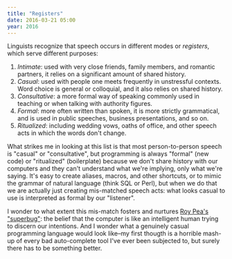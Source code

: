 ```yaml
---
title: "Registers"
date: 2016-03-21 05:00
year: 2016
---
```

<p>
  Linguists recognize that speech occurs in different modes or <em>registers</em>,
  which serve different purposes:
</p>
<ol>
  <li>
    <em>Intimate</em>: used with very close friends, family members, and romantic partners,
    it relies on a significant amount of shared history.
  </li>
  <li>
    <em>Casual</em>: used with people one meets frequently in unstressful contexts.
    Word choice is general or colloquial,
    and it also relies on shared history.
  </li>
  <li>
    <em>Consultative</em>: a more formal way of speaking commonly used in teaching
    or when talking with authority figures.
  </li>
  <li>
    <em>Formal</em>: more often written than spoken,
    it is more strictly grammatical,
    and is used in public speeches, business presentations, and so on.
  </li>
  <li>
    <em>Ritualized</em>:
    including wedding vows,
    oaths of office,
    and other speech acts in which the words don't change.
  </li>
</ol>
<p>
  What strikes me in looking at this list is that most person-to-person speech is "casual" or "consultative",
  but programming is always "formal" (new code) or "ritualized" (boilerplate)
  because we don't share history with our computers
  and they can't understand what we're implying,
  only what we're saying.
  It's easy to create aliases, macros, and other shortcuts,
  or to mimic the grammar of natural language (think SQL or Perl),
  but when we do that we are actually just creating mis-matched speech acts:
  what looks casual to use is interpreted as formal by our "listener".
</p>
<p>
  I wonder to what extent this mis-match fosters and nurtures
  <a href="http://web.stanford.edu/~roypea/RoyPDF%20folder/A28_Pea_86.pdf">Roy Pea's "superbug"</a>:
  the belief that the computer is like an intelligent human trying to discern our intentions.
  And I wonder what a genuinely casual programming language would look like–my
  first thougth is a horrible mash-up of every bad auto-complete tool I've ever been subjected to,
  but surely there has to be something better.
</p>
